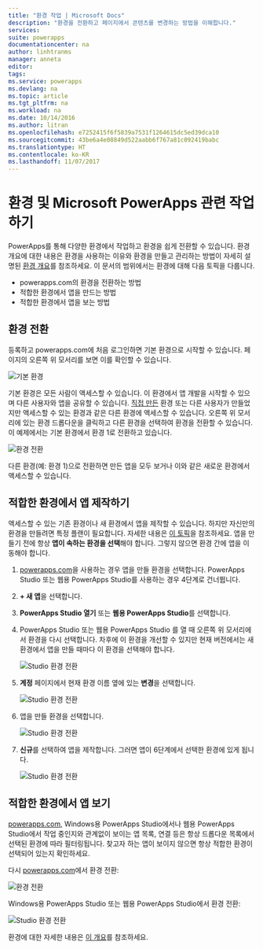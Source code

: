 ```yaml
---
title: "환경 작업 | Microsoft Docs"
description: "환경을 전환하고 페이지에서 콘텐츠를 변경하는 방법을 이해합니다."
services: 
suite: powerapps
documentationcenter: na
author: linhtranms
manager: anneta
editor: 
tags: 
ms.service: powerapps
ms.devlang: na
ms.topic: article
ms.tgt_pltfrm: na
ms.workload: na
ms.date: 10/14/2016
ms.author: litran
ms.openlocfilehash: e7252415f6f5839a7531f1264615dc5ed39dca10
ms.sourcegitcommit: 43be6a4e08849d522aabb6f767a81c092419babc
ms.translationtype: HT
ms.contentlocale: ko-KR
ms.lasthandoff: 11/07/2017
---
```

# <a name="working-with-environments-and-microsoft-powerapps"></a>환경 및 Microsoft PowerApps 관련 작업하기
PowerApps를 통해 다양한 환경에서 작업하고 환경을 쉽게 전환할 수 있습니다. 환경 개요에 대한 내용은 환경을 사용하는 이유와 환경을 만들고 관리하는 방법이 자세히 설명된 [환경 개요](environments-overview.md)를 참조하세요. 이 문서의 범위에서는 환경에 대해 다음 토픽을 다룹니다.

* powerapps.com의 환경을 전환하는 방법
* 적합한 환경에서 앱을 만드는 방법
* 적합한 환경에서 앱을 보는 방법

## <a name="switch-the-environment"></a>환경 전환
등록하고 powerapps.com에 처음 로그인하면 기본 환경으로 시작할 수 있습니다. 페이지의 오른쪽 위 모서리를 보면 이를 확인할 수 있습니다.

![기본 환경](./media/working-with-environments/env-dropdown.png)

기본 환경은 모든 사람이 액세스할 수 있습니다. 이 환경에서 앱 개발을 시작할 수 있으며 다른 사용자와 앱을 공유할 수 있습니다. [직접 만든](environments-administration.md) 환경 또는 다른 사용자가 만들었지만 액세스할 수 있는 환경과 같은 다른 환경에 액세스할 수 있습니다. 오른쪽 위 모서리에 있는 환경 드롭다운을 클릭하고 다른 환경을 선택하여 환경을 전환할 수 있습니다. 이 예제에서는 기본 환경에서 환경 1로 전환하고 있습니다.

![환경 전환](./media/working-with-environments/switch-env.png)

다른 환경(예: 환경 1)으로 전환하면 만든 앱을 모두 보거나 이와 같은 새로운 환경에서 액세스할 수 있습니다.

## <a name="create-apps-in-the-right-environment"></a>적합한 환경에서 앱 제작하기
액세스할 수 있는 기존 환경이나 새 환경에서 앱을 제작할 수 있습니다. 하지만 자신만의 환경을 만들려면 특정 플랜이 필요합니다. 자세한 내용은 [이 토픽](pricing-billing-skus.md)을 참조하세요. 앱을 만들기 전에 항상 **앱이 속하는 환경을 선택**해야 합니다. 그렇지 않으면 환경 간에 앱을 이동해야 합니다.

1. [powerapps.com](http://web.powerapps.com)을 사용하는 경우 앱을 만들 환경을 선택합니다. PowerApps Studio 또는 웹용 PowerApps Studio를 사용하는 경우 4단계로 건너뜁니다.
2. **+ 새 앱**을 선택합니다.
3. **PowerApps Studio 열기** 또는 **웹용 PowerApps Studio**를 선택합니다.
4. PowerApps Studio 또는 웹용 PowerApps Studio 를 열 때 오른쪽 위 모서리에서 환경을 다시 선택합니다. 차후에 이 환경을 개선할 수 있지만 현재 버전에서는 새 환경에서 앱을 만들 때마다 이 환경을 선택해야 합니다.
   
   ![Studio 환경 전환](./media/working-with-environments/studio-switch-env.PNG)
5. **계정** 페이지에서 현재 환경 이름 옆에 있는 **변경**을 선택합니다.
   
   ![Studio 환경 전환](./media/working-with-environments/studio-env-dropdown.PNG)
6. 앱을 만들 환경을 선택합니다.
   
   ![Studio 환경 전환](./media/working-with-environments/studio-env-dropdown2.PNG)
7. **신규**를 선택하여 앱을 제작합니다. 그러면 앱이 6단계에서 선택한 환경에 있게 됩니다.
   
   ![Studio 환경 전환](./media/working-with-environments/new-app.PNG)

## <a name="view-apps-in-the-right-environment"></a>적합한 환경에서 앱 보기
[powerapps.com](http://web.powerapps.com), Windows용 PowerApps Studio에서나 웹용 PowerApps Studio에서 작업 중인지와 관계없이 보이는 앱 목록, 연결 등은 항상 드롭다운 목록에서 선택된 환경에 따라 필터링됩니다. 찾고자 하는 앱이 보이지 않으면 항상 적합한 환경이 선택되어 있는지 확인하세요.

다시 [powerapps.com](http://web.powerapps.com)에서 환경 전환:

![환경 전환](./media/working-with-environments/switch-env.png)

Windows용 PowerApps Studio 또는 웹용 PowerApps Studio에서 환경 전환:

  ![Studio 환경 전환](./media/working-with-environments/studio-switch-env.PNG)

환경에 대한 자세한 내용은 [이 개요](environments-overview.md)를 참조하세요.

